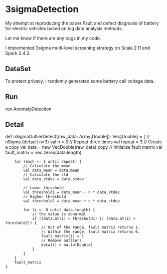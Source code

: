 # 3sigmaDetection

My attempt at reproducing the paper Fault and defect diagnosis of battery for electric vehicles based on big data analysis methods. 

Let me know if there are any bugs in my code.

I implemented  3sigma multi-level screening strategy on Scala 2.11 and Spark 2.4.3.

## DataSet
To protect privacy, I randomly generated some battery cell voltage data.

## Run
run AnomalyDetection

## Detail
def nSigmaOutlierDetect(raw_data: Array[Double]): Vec[Double] = {
        // nSigma (default n=3)
        val n = 3
        // Repeat three times
        val repeat = 3
        // Create a copy
        val data = new VecDouble(raw_data).copy
        // Initialize fault matrix
        val fault_matrix = vec.zeros(data.length)

        for (each <- 1 until repeat) {
            // Calculate the mean
            val data_mean = data.mean
            // Calculate the std
            val data_stdev = data.stdev

            // Lower threshold
            val threshold1 = data_mean - n * data_stdev
            // Higher threshold
            val threshold2 = data_mean + n * data_stdev

            for (i <- 0 until data.length) {
                // the value is abnormal
                if ((data.at(i) < threshold1) || (data.at(i) > threshold2)) {
                    // Out of the range, fault matrix returns 1.
                    // Within the range, fault matrix returns 0.
                    fault_matrix(i) = 1
                    // Remove outliers
                    data(i) = na.to[Double]
                }
            }
        }
        fault_matrix
    }
